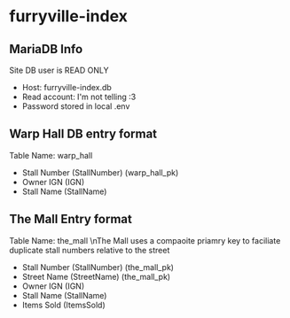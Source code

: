 # furryville-index

## MariaDB Info
Site DB user is READ ONLY

- Host: furryville-index.db
- Read account: I'm not telling :3
- Password stored in local .env

## Warp Hall DB entry format
Table Name: warp_hall

- Stall Number (StallNumber) (warp_hall_pk)
- Owner IGN (IGN)
- Stall Name (StallName)

## The Mall Entry format
Table Name: the_mall
\nThe Mall uses a compaoite priamry key to faciliate duplicate stall numbers relative to the street
- Stall Number (StallNumber) (the_mall_pk)
- Street Name (StreetName) (the_mall_pk)
- Owner IGN (IGN)
- Stall Name (StallName)
- Items Sold (ItemsSold)
